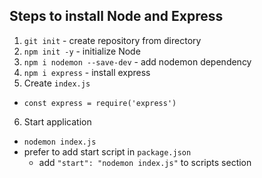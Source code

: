 ## Steps to install Node and Express

1. `git init` - create repository from directory
2. `npm init -y` - initialize Node
3. `npm i nodemon --save-dev` - add nodemon dependency
4. `npm i express` - install express
5. Create `index.js`
  * `const express = require('express')`
6. Start application
  * `nodemon index.js`
  * prefer to add start script in `package.json`
    * add `"start": "nodemon index.js"` to scripts section
